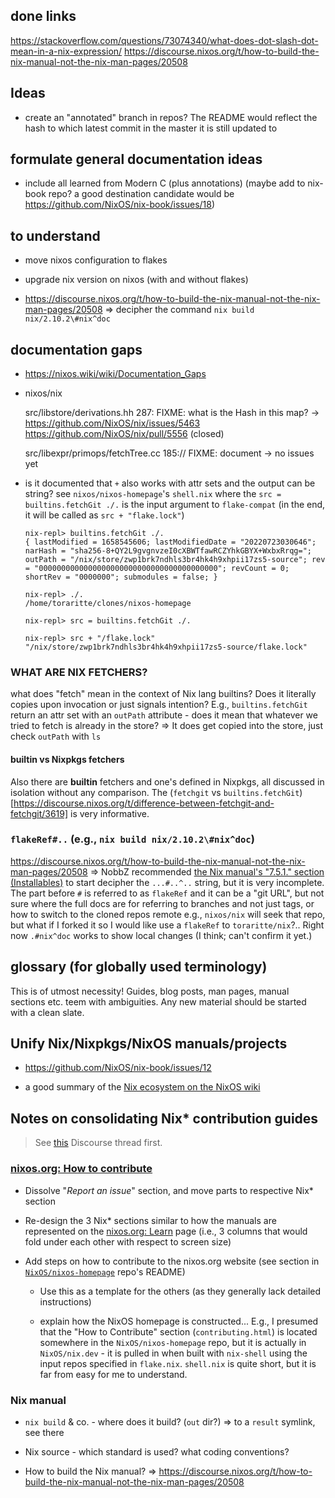 ## done links
https://stackoverflow.com/questions/73074340/what-does-dot-slash-dot-mean-in-a-nix-expression/
https://discourse.nixos.org/t/how-to-build-the-nix-manual-not-the-nix-man-pages/20508

## Ideas

+ create an "annotated" branch in repos? The README would reflect the hash to which latest commit in the master it is still updated to

## formulate general documentation ideas

+ include all learned from Modern C (plus annotations)
  (maybe add to nix-book repo? a good destination candidate would be https://github.com/NixOS/nix-book/issues/18)

## to understand

+ move nixos configuration to flakes

+ upgrade nix version on nixos (with and without flakes)

+ https://discourse.nixos.org/t/how-to-build-the-nix-manual-not-the-nix-man-pages/20508
  => decipher the command `nix build nix/2.10.2\#nix^doc`

## documentation gaps

+ https://nixos.wiki/wiki/Documentation_Gaps

+ nixos/nix

  src/libstore/derivations.hh
  287:   FIXME: what is the Hash in this map?
  ->
    https://github.com/NixOS/nix/issues/5463
    https://github.com/NixOS/nix/pull/5556 (closed)

  src/libexpr/primops/fetchTree.cc
  185:// FIXME: document
  ->
    no issues yet

+ is it documented that `+` also works with attr sets and the output can be string?
  see `nixos/nixos-homepage`'s `shell.nix` where the `src = builtins.fetchGit ./.` is the input argument to `flake-compat` (in the end, it will be called as `src + "flake.lock"`)

  ```text
  nix-repl> builtins.fetchGit ./.
  { lastModified = 1658545606; lastModifiedDate = "20220723030646"; narHash = "sha256-8+QY2L9gvgnvzeI0cXBWTfawRCZYhkGBYX+WxbxRrqg="; outPath = "/nix/store/zwp1brk7ndhls3br4hk4h9xhpii17zs5-source"; rev = "0000000000000000000000000000000000000000"; revCount = 0; shortRev = "0000000"; submodules = false; }

  nix-repl> ./.     
  /home/toraritte/clones/nixos-homepage

  nix-repl> src = builtins.fetchGit ./.

  nix-repl> src + "/flake.lock"
  "/nix/store/zwp1brk7ndhls3br4hk4h9xhpii17zs5-source/flake.lock"
  ```

### WHAT ARE NIX FETCHERS?
  what does "fetch" mean in the context of Nix lang builtins? Does it literally copies upon invocation or just signals intention? E.g., `builtins.fetchGit` return an attr set with an `outPath` attribute - does it mean that whatever we tried to fetch is already in the store?
  => It does get copied into the store, just check `outPath` with `ls`

#### builtin vs Nixpkgs fetchers
Also there are **builtin** fetchers and one's defined in Nixpkgs, all discussed in isolation without any comparison. The (`fetchgit` vs `builtins.fetchGit`)[https://discourse.nixos.org/t/difference-between-fetchgit-and-fetchgit/3619] is very informative.

### `flakeRef#..` (e.g., `nix build nix/2.10.2\#nix^doc`)

https://discourse.nixos.org/t/how-to-build-the-nix-manual-not-the-nix-man-pages/20508
=> NobbZ recommended [the Nix manual's "7.5.1." section (Installables)](https://nixos.org/manual/nix/stable/command-ref/new-cli/nix.html?highlight=installable#installables) to start decipher the `...#..^..` string, but it is very incomplete. The part before `#` is referred to as `flakeRef` and it can be a "git URL", but not sure where the full docs are for referring to branches and not just tags, or how to switch to the cloned repos remote e.g., `nixos/nix` will seek that repo, but what if I forked it so I would like use a `flakeRef` to `toraritte/nix`?.. Right now `.#nix^doc` works to show local changes (I think; can't confirm it yet.)

## glossary (for globally used terminology)

This is of utmost necessity! Guides, blog posts, man pages, manual sections etc. teem with ambiguities. Any new material should be started with a clean slate.

## Unify Nix/Nixpkgs/NixOS manuals/projects

+ https://github.com/NixOS/nix-book/issues/12

+ a good summary of the [Nix ecosystem on the NixOS wiki](https://nixos.wiki/wiki/Nix_Ecosystem)

## Notes on consolidating Nix\* contribution guides

> See [this](https://discourse.nixos.org/t/ideas-to-make-it-easier-to-contribute-to-the-documentation/20312) Discourse thread first.

### [nixos.org: How to contribute](https://nixos.org/guides/contributing.html)

+ Dissolve "_Report an issue_" section, and move parts to respective Nix\* section

+ Re-design the 3 Nix\* sections similar to how the manuals are represented on the [nixos.org: Learn](https://nixos.org/learn.html) page (i.e., 3 columns that would fold under each other with respect to screen size)

+ Add steps on how to contribute to the nixos.org website (see section in [`NixOS/nixos-homepage`](https://github.com/NixOS/nixos-homepage) repo's README)

  + Use this as a template for the others (as they generally lack detailed instructions)

  + explain how the NixOS homepage is constructed... E.g., I presumed that the "How to Contribute" section (`contributing.html`) is located somewhere in the `NixOS/nixos-homepage` repo, but it is actually in `NixOS/nix.dev` - it is pulled in when built with `nix-shell` using the input repos specified in `flake.nix`. `shell.nix` is quite short, but it is far from easy for me to understand.

### Nix manual

+ `nix build` & co. - where does it build? (`out` dir?)
   => to a `result` symlink, see there

+ Nix source - which standard is used? what coding conventions?

+ How to build the Nix manual?
  => https://discourse.nixos.org/t/how-to-build-the-nix-manual-not-the-nix-man-pages/20508
